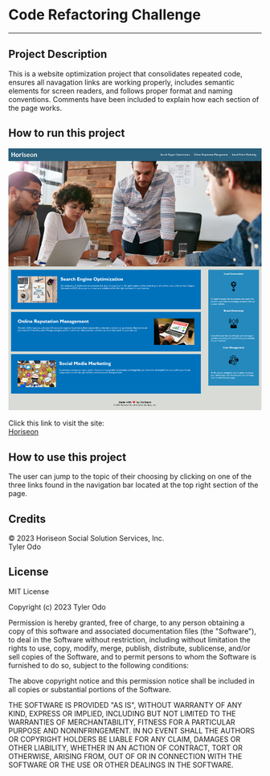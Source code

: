 
# Code Refactoring Challenge

___

## Project Description

This is a website optimization project that consolidates repeated code, ensures all navagation links are working properly, includes semantic elements for screen readers, and follows proper format and naming conventions. Comments have been included to explain how each section of the page works.

## How to run this project

![Horiseon home page](./assets/images/horiseon-home-page.png)

Click this link to visit the site:  
[Horiseon](https://kiyodosan.github.io/UCI-BOOTCAMP-WEEK-1-CODE-REFACTORING/)

## How to use this project

The user can jump to the topic of their choosing by clicking on one of the three links found in the navigation bar located at the top right section of the page.

## Credits

&copy; 2023 Horiseon Social Solution Services, Inc.  
Tyler Odo

## License

MIT License

Copyright (c) 2023 Tyler Odo

Permission is hereby granted, free of charge, to any person obtaining a copy
of this software and associated documentation files (the "Software"), to deal
in the Software without restriction, including without limitation the rights
to use, copy, modify, merge, publish, distribute, sublicense, and/or sell
copies of the Software, and to permit persons to whom the Software is
furnished to do so, subject to the following conditions:

The above copyright notice and this permission notice shall be included in all
copies or substantial portions of the Software.

THE SOFTWARE IS PROVIDED "AS IS", WITHOUT WARRANTY OF ANY KIND, EXPRESS OR
IMPLIED, INCLUDING BUT NOT LIMITED TO THE WARRANTIES OF MERCHANTABILITY,
FITNESS FOR A PARTICULAR PURPOSE AND NONINFRINGEMENT. IN NO EVENT SHALL THE
AUTHORS OR COPYRIGHT HOLDERS BE LIABLE FOR ANY CLAIM, DAMAGES OR OTHER
LIABILITY, WHETHER IN AN ACTION OF CONTRACT, TORT OR OTHERWISE, ARISING FROM,
OUT OF OR IN CONNECTION WITH THE SOFTWARE OR THE USE OR OTHER DEALINGS IN THE
SOFTWARE.